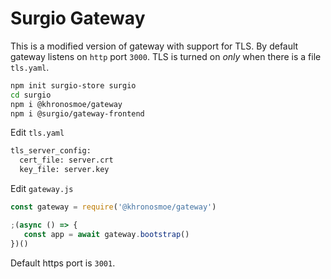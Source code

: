 # Surgio Gateway

This is a modified version of gateway with support for TLS.
By default gateway listens on `http` port `3000`. 
TLS is turned on *only* when there is a file `tls.yaml`. 

```bash
npm init surgio-store surgio
cd surgio
npm i @khronosmoe/gateway
npm i @surgio/gateway-frontend
```

Edit `tls.yaml`
```bash
tls_server_config:
  cert_file: server.crt
  key_file: server.key
```

Edit `gateway.js`
```js
const gateway = require('@khronosmoe/gateway')

;(async () => {
   const app = await gateway.bootstrap()
})()
```

Default https port is `3001`.
